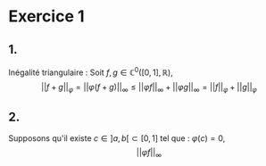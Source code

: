 # Exercice 1
## 1.
Inégalité triangulaire : 
Soit $f, g \in \mathbb{C}^{0}([0, 1], \mathbb{R})$, 
$$\left|\left| f + g \right|\right|_{\varphi} = \left|\left| \varphi(f+g) \right|\right| _{\infty} \leq \left|\left| \varphi f \right|\right| _{\infty}+ \left|\left| \varphi g \right|\right| _{\infty} = \left|\left| f \right|\right| _{\varphi} +\left|\left| g \right|\right| _{\varphi}$$


## 2.
Supposons qu'il existe $c \in ]a, b[ \subset [0, 1]$ tel que : $\varphi(c) = 0$, 
$$\left|\left| \varphi f \right|\right|_{\infty} $$